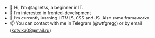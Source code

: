- 👋 Hi, I’m @agnetss, a beginner in IT. 
- 👀 I’m interested in fronted-development
- 🌱 I’m currently learning HTML5, CSS and JS. Also some frameworks. 
- 📫 You can contact with me in Telegram (@wtfgregg) or by email (kotvika08@mail.ru) 

